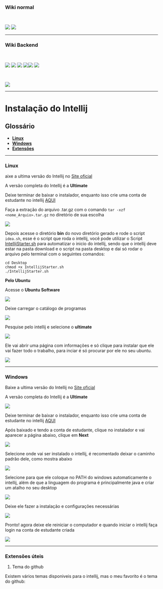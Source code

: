 ### Wiki normal

<br>

[![](https://img.shields.io/badge/P%C3%A1gina%20Inicial-323330?style=for-the-badge)](home)
[![](https://img.shields.io/badge/Instala%C3%A7%C3%A3o-323330?style=for-the-badge)](Instalação)

---

### Wiki Backend

<br>

[![](https://img.shields.io/badge/Página_inicial_backend-323330?style=for-the-badge)](backend/backend_home)
[![](https://img.shields.io/badge/Instalando_Java-323330?style=for-the-badge&logo=java&logoColor=white)](backend/java_instalacao)
[![](https://img.shields.io/badge/Instalando_maven-323330?style=for-the-badge)](backend/maven_instalacao)
[![](https://img.shields.io/badge/Instalando_postman-323330?style=for-the-badge)](backend/postman_instalacao)[![](https://img.shields.io/badge/Instalando_intellij-FF4500?style=for-the-badge)](backend/intellij_instalacao)
[![](https://img.shields.io/badge/Instalando_Datagrip-323330?style=for-the-badge)](backend/datagrip_instalacao)

<br>

[![](https://img.shields.io/badge/Utilizando_postman-323330?style=for-the-badge)]()

---

# Instalação do Intellij

## Glossário

* [**Linux**](backend/intellij_instalacao#linux)
* [**Windows**](backend/intellij_instalacao#windows)
* [**Extensões**](backend/intellij_instalacao#extensao)

---

<a name="linux"></a>

### Linux

aixe a ultima versão do Intellij no [Site oficial](https://www.jetbrains.com/pt-br/idea/download/)

A versão completa do Intellij é a **Ultimate**

Deixe terminar de baixar o instalador, enquanto isso crie uma conta de estudante no intellij [AQUI](https://www.jetbrains.com/pt-br/community/education/#students)

Faça a extração do arquivo .tar.gz com o comando `tar -xzf <nome_Arquio>.tar.gz` no diretório de sua escolha

<img src="resources/images/intellij/1_linux.png">

Depois acesse o diretório **bin** do novo diretório gerado e rode o script `idea.sh`, esse é o script que roda o intellij, você pode utilizar o Script [IntellijStarter.sh](https://tools.ages.pucrs.br/Joinfut/joinfut-database/-/blob/main/Script_Linux/IntellijStarter.sh) para automatizar o inicio do intellij, sendo que o intellij deve estar na pasta download e o script na pasta desktop e dai só rodar o arquivo pelo terminal com o seguintes comandos:

```shell
cd Desktop
chmod +x IntellijStarter.sh
./IntellijStarter.sh
```

**Pelo Ubuntu**

Acesse o **Ubuntu Software**

<img src="resources/images/intellij/2_linux.png">

Deixe carregar o catálogo de programas

<img src="resources/images/intellij/3_linux.png">

Pesquise pelo intellij e selecione o **ultimate**

<img src="resources/images/intellij/4_linux.png">

Ele vai abrir uma página com informações e só clique para instalar que ele vai fazer todo o trabalho, para inciar é só procurar por ele no seu ubuntu.

<img src="resources/images/intellij/5_linux.png">

---

<a name="windows"></a>

### Windows

Baixe a ultima versão do Intellij no [Site oficial](https://www.jetbrains.com/pt-br/idea/download/)

A versão completa do Intellij é a **Ultimate**

<img src="resources/images/intellij/1.png">

Deixe terminar de baixar o instalador, enquanto isso crie uma conta de estudante no intellij [AQUI](https://www.jetbrains.com/pt-br/community/education/#students)


Após baixado e tendo a conta de estudante, clique no instalador e vai aparecer a página abaixo, clique em **Next**

<img src="resources/images/intellij/3.png">

Selecione onde vai ser instalado o intellij, é recomentado deixar o caminho padrão dele, como mostra abaixo

<img src="resources/images/intellij/4.png">

Selecione para que ele coloque no PATH do windows automaticamente o intellij, além de que a linguagem do programa é principalmente java e criar um atalho no seu desktop

<img src="resources/images/intellij/5.png">

Deixe ele fazer a instalação e configurações necessárias

<img src="resources/images/intellij/6.png">

Pronto! agora deixe ele reiniciar o computador e quando iniciar o intellij faça login na conta de estudante criada

<img src="resources/images/intellij/7.png">

---

<a name="extensao"></a>

### Extensões úteis

1) Tema do github

Existem vários temas disponiveis para o intellij, mas o meu favorito é o tema do github:

